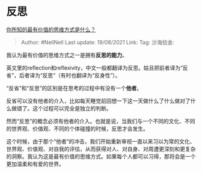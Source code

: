 # 反思
[你所知的最有价值的思维方式是什么？](https://www.zhihu.com/question/266417754/answer/307734171)

> Author: #NellNell
> Last update: *19/08/2021*
> Link:
> Tag:
> 沙海拾金:

我认为最有价值的思维方式之一是拥有**反思的能力**。

英文里的reflection和reflexivity，中文一般都翻译为反思。姑且把前者译为“反省”，后者译为“反思”（有时也翻译为“反身性”）。

“反省”和“反思”的区别是在思考的过程中有没有一个**他者**。

反省可以没有他者的介入，比如每天睡觉前回想一下这一天做什么了什么做对了什么做错了。这个过程可以完全是独立的判断。

然而“反思”的概念必须有他者的介入。也就是说，当我们与一个不同的文化、不同的世界观、价值观、不同的个体碰撞的时候，反思才会发生。

这个时候，由于那个“他者”的冲击，我们开始重新审视一直以来习以为常的文化、世界观、价值观、对自我的评估，从而获得对人、对自身、对周遭更深刻和更复杂的洞察。我认为这是最有价值的思维方式。如果每个人都可以习得，那将会是一个更加温柔和有爱的世界。
